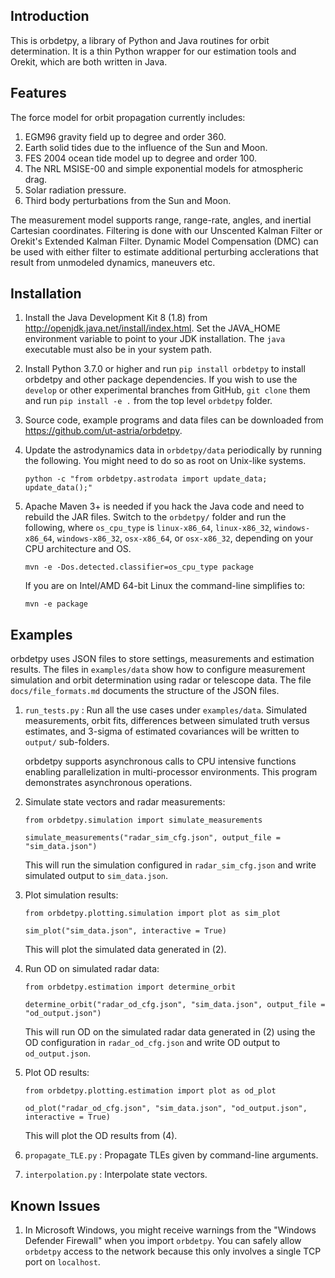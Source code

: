 Introduction
------------

This is orbdetpy, a library of Python and Java routines for orbit
determination. It is a thin Python wrapper for our estimation tools
and Orekit, which are both written in Java. 

Features
--------

The force model for orbit propagation currently includes:

1. EGM96 gravity field up to degree and order 360.
2. Earth solid tides due to the influence of the Sun and Moon.
3. FES 2004 ocean tide model up to degree and order 100.
4. The NRL MSISE-00 and simple exponential models for atmospheric drag.
5. Solar radiation pressure.
6. Third body perturbations from the Sun and Moon.

The measurement model supports range, range-rate, angles, and inertial
Cartesian coordinates. Filtering is done with our Unscented Kalman Filter
or Orekit's Extended Kalman Filter. Dynamic Model Compensation
(DMC) can be used with either filter to estimate additional perturbing
acclerations that result from unmodeled dynamics, maneuvers etc.

Installation
------------

1. Install the Java Development Kit 8 (1.8) from
   <http://openjdk.java.net/install/index.html>. Set the JAVA_HOME
   environment variable to point to your JDK installation. The `java`
   executable must also be in your system path.

2. Install Python 3.7.0 or higher and run `pip install orbdetpy` to install
   orbdetpy and other package dependencies. If you wish to use the `develop`
   or other experimental branches from GitHub, `git clone` them and run
   `pip install -e .` from the top level `orbdetpy` folder.

3. Source code, example programs and data files can be downloaded from 
   <https://github.com/ut-astria/orbdetpy>.

4. Update the astrodynamics data in `orbdetpy/data` periodically by running
   the following. You might need to do so as root on Unix-like systems.

   `python -c "from orbdetpy.astrodata import update_data; update_data();"`

5. Apache Maven 3+ is needed if you hack the Java code and need to
   rebuild the JAR files. Switch to the `orbdetpy/` folder and run the
   following, where `os_cpu_type` is `linux-x86_64`, `linux-x86_32`,
   `windows-x86_64`, `windows-x86_32`, `osx-x86_64`, or `osx-x86_32`,
   depending on your CPU architecture and OS.

   `mvn -e -Dos.detected.classifier=os_cpu_type package`

   If you are on Intel/AMD 64-bit Linux the command-line simplifies to:

   `mvn -e package`

Examples
--------

orbdetpy uses JSON files to store settings, measurements and estimation
results. The files in `examples/data` show how to configure measurement
simulation and orbit determination using radar or telescope data. The
file `docs/file_formats.md` documents the structure of the JSON files.

1. `run_tests.py` : Run all the use cases under `examples/data`. Simulated
   measurements, orbit fits, differences between simulated truth versus
   estimates, and 3-sigma of estimated covariances will be written to
   `output/` sub-folders.

   orbdetpy supports asynchronous calls to CPU intensive functions
   enabling parallelization in multi-processor environments. This
   program demonstrates asynchronous operations.

2. Simulate state vectors and radar measurements:

   `from orbdetpy.simulation import simulate_measurements`

   `simulate_measurements("radar_sim_cfg.json", output_file = "sim_data.json")`

   This will run the simulation configured in `radar_sim_cfg.json` and
   write simulated output to `sim_data.json`.

3. Plot simulation results:

   `from orbdetpy.plotting.simulation import plot as sim_plot`

   `sim_plot("sim_data.json", interactive = True)`

   This will plot the simulated data generated in (2).

4. Run OD on simulated radar data:

   `from orbdetpy.estimation import determine_orbit`

   `determine_orbit("radar_od_cfg.json", "sim_data.json", output_file = "od_output.json")`

   This will run OD on the simulated radar data generated in (2)
   using the OD configuration in `radar_od_cfg.json` and write OD
   output to `od_output.json`.

5. Plot OD results:

   `from orbdetpy.plotting.estimation import plot as od_plot`

   `od_plot("radar_od_cfg.json", "sim_data.json", "od_output.json", interactive = True)`

   This will plot the OD results from (4).

6. `propagate_TLE.py` : Propagate TLEs given by command-line arguments.

7. `interpolation.py` : Interpolate state vectors.

Known Issues
------------

1. In Microsoft Windows, you might receive warnings from the "Windows
   Defender Firewall" when you import `orbdetpy`. You can safely allow
   `orbdetpy` access to the network because this only involves a single
   TCP port on `localhost`.
